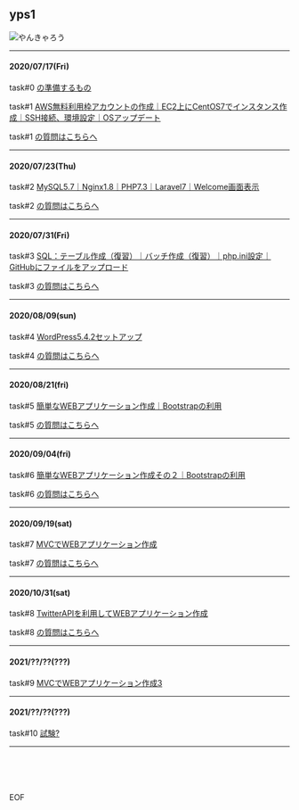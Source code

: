 ## yps1

![やんきゃろう](https://user-images.githubusercontent.com/63440984/121446209-ff155980-c9cd-11eb-9424-543a26daa897.png)


***

#### 2020/07/17(Fri)

task#0 [の準備するもの](https://github.com/yotaro-ok/yps/blob/master/task_0.md)

task#1 [AWS無料利用枠アカウントの作成｜EC2上にCentOS7でインスタンス作成｜SSH接続、環境設定｜OSアップデート](https://github.com/yotaro-ok/yps/blob/master/task_1.md)

task#1 [の質問はこちらへ](https://github.com/yotaro-ok/yps/issues/1)

***

#### 2020/07/23(Thu)

task#2 [MySQL5.7｜Nginx1.8｜PHP7.3｜Laravel7｜Welcome画面表示](https://github.com/yotaro-ok/yps/blob/master/task_2.md)

task#2 [の質問はこちらへ](https://github.com/yotaro-ok/yps/issues/3)

***

#### 2020/07/31(Fri)

task#3 [SQL：テーブル作成（復習）｜バッチ作成（復習）｜php.ini設定｜GitHubにファイルをアップロード](https://github.com/yotaro-ok/yps/blob/master/task_3.md)

task#3 [の質問はこちらへ](https://github.com/yotaro-ok/yps/issues/5)

***

#### 2020/08/09(sun)

task#4 [WordPress5.4.2セットアップ](https://github.com/yotaro-ok/yps/blob/master/task_4.md)

task#4 [の質問はこちらへ](https://github.com/yotaro-ok/yps/issues/12)

***

#### 2020/08/21(fri)

task#5 [簡単なWEBアプリケーション作成｜Bootstrapの利用](https://github.com/yotaro-ok/yps/blob/master/task_5.md)

task#5 [の質問はこちらへ](https://github.com/yotaro-ok/yps/issues/14)

***

#### 2020/09/04(fri)

task#6 [簡単なWEBアプリケーション作成その２｜Bootstrapの利用](https://github.com/yotaro-ok/yps/blob/master/task_6.md)

task#6 [の質問はこちらへ](https://github.com/yotaro-ok/yps/issues/16)

***

#### 2020/09/19(sat)

task#7 [MVCでWEBアプリケーション作成](https://github.com/yotaro-ok/yps/blob/master/task_7.md)

task#7 [の質問はこちらへ](https://github.com/yotaro-ok/yps/issues/17)

***

#### 2020/10/31(sat)

task#8 [TwitterAPIを利用してWEBアプリケーション作成](https://github.com/yotaro-ok/yps/blob/master/task_8.md)

task#8 [の質問はこちらへ](https://github.com/yotaro-ok/yps/issues/21)

***

#### 2021/??/??(???)

task#9 [MVCでWEBアプリケーション作成3](https://twitter.com/yotaro__ok)

***

#### 2021/??/??(???)

task#10 [試験?](https://twitter.com/yotaro__ok)

***

<br>
<br>
<br>
<br>
EOF
